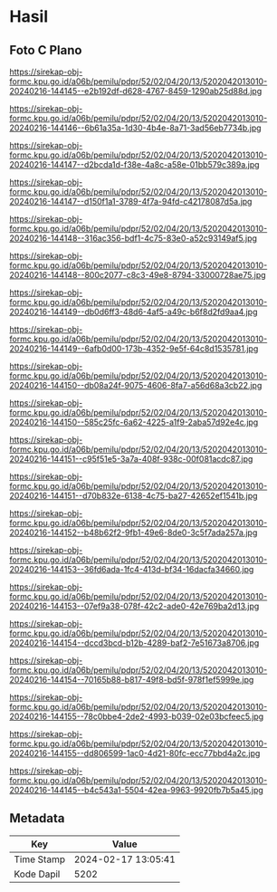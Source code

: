 # Hasil

## Foto C Plano

https://sirekap-obj-formc.kpu.go.id/a06b/pemilu/pdpr/52/02/04/20/13/5202042013010-20240216-144145--e2b192df-d628-4767-8459-1290ab25d88d.jpg

https://sirekap-obj-formc.kpu.go.id/a06b/pemilu/pdpr/52/02/04/20/13/5202042013010-20240216-144146--6b61a35a-1d30-4b4e-8a71-3ad56eb7734b.jpg

https://sirekap-obj-formc.kpu.go.id/a06b/pemilu/pdpr/52/02/04/20/13/5202042013010-20240216-144147--d2bcda1d-f38e-4a8c-a58e-01bb579c389a.jpg

https://sirekap-obj-formc.kpu.go.id/a06b/pemilu/pdpr/52/02/04/20/13/5202042013010-20240216-144147--d150f1a1-3789-4f7a-94fd-c42178087d5a.jpg

https://sirekap-obj-formc.kpu.go.id/a06b/pemilu/pdpr/52/02/04/20/13/5202042013010-20240216-144148--316ac356-bdf1-4c75-83e0-a52c93149af5.jpg

https://sirekap-obj-formc.kpu.go.id/a06b/pemilu/pdpr/52/02/04/20/13/5202042013010-20240216-144148--800c2077-c8c3-49e8-8794-33000728ae75.jpg

https://sirekap-obj-formc.kpu.go.id/a06b/pemilu/pdpr/52/02/04/20/13/5202042013010-20240216-144149--db0d6ff3-48d6-4af5-a49c-b6f8d2fd9aa4.jpg

https://sirekap-obj-formc.kpu.go.id/a06b/pemilu/pdpr/52/02/04/20/13/5202042013010-20240216-144149--6afb0d00-173b-4352-9e5f-64c8d1535781.jpg

https://sirekap-obj-formc.kpu.go.id/a06b/pemilu/pdpr/52/02/04/20/13/5202042013010-20240216-144150--db08a24f-9075-4606-8fa7-a56d68a3cb22.jpg

https://sirekap-obj-formc.kpu.go.id/a06b/pemilu/pdpr/52/02/04/20/13/5202042013010-20240216-144150--585c25fc-6a62-4225-a1f9-2aba57d92e4c.jpg

https://sirekap-obj-formc.kpu.go.id/a06b/pemilu/pdpr/52/02/04/20/13/5202042013010-20240216-144151--c95f51e5-3a7a-408f-938c-00f081acdc87.jpg

https://sirekap-obj-formc.kpu.go.id/a06b/pemilu/pdpr/52/02/04/20/13/5202042013010-20240216-144151--d70b832e-6138-4c75-ba27-42652ef1541b.jpg

https://sirekap-obj-formc.kpu.go.id/a06b/pemilu/pdpr/52/02/04/20/13/5202042013010-20240216-144152--b48b62f2-9fb1-49e6-8de0-3c5f7ada257a.jpg

https://sirekap-obj-formc.kpu.go.id/a06b/pemilu/pdpr/52/02/04/20/13/5202042013010-20240216-144153--36fd6ada-1fc4-413d-bf34-16dacfa34660.jpg

https://sirekap-obj-formc.kpu.go.id/a06b/pemilu/pdpr/52/02/04/20/13/5202042013010-20240216-144153--07ef9a38-078f-42c2-ade0-42e769ba2d13.jpg

https://sirekap-obj-formc.kpu.go.id/a06b/pemilu/pdpr/52/02/04/20/13/5202042013010-20240216-144154--dccd3bcd-b12b-4289-baf2-7e51673a8706.jpg

https://sirekap-obj-formc.kpu.go.id/a06b/pemilu/pdpr/52/02/04/20/13/5202042013010-20240216-144154--70165b88-b817-49f8-bd5f-978f1ef5999e.jpg

https://sirekap-obj-formc.kpu.go.id/a06b/pemilu/pdpr/52/02/04/20/13/5202042013010-20240216-144155--78c0bbe4-2de2-4993-b039-02e03bcfeec5.jpg

https://sirekap-obj-formc.kpu.go.id/a06b/pemilu/pdpr/52/02/04/20/13/5202042013010-20240216-144155--dd806599-1ac0-4d21-80fc-ecc77bbd4a2c.jpg

https://sirekap-obj-formc.kpu.go.id/a06b/pemilu/pdpr/52/02/04/20/13/5202042013010-20240216-144145--b4c543a1-5504-42ea-9963-9920fb7b5a45.jpg


## Metadata

| Key        | Value               |
| ---------- | ------------------- |
| Time Stamp | 2024-02-17 13:05:41 |
| Kode Dapil | 5202                |



